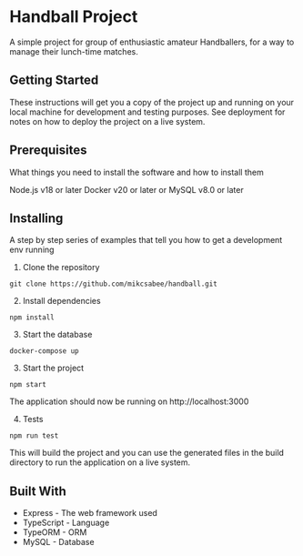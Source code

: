 # Handball Project

A simple project for group of enthusiastic amateur Handballers,  for a way to manage their lunch-time matches.

## Getting Started
These instructions will get you a copy of the project up and running on your local machine for development and testing purposes. See deployment for notes on how to deploy the project on a live system.

## Prerequisites
What things you need to install the software and how to install them

Node.js v18 or later
Docker v20 or later or MySQL v8.0 or later

## Installing
A step by step series of examples that tell you how to get a development env running

1) Clone the repository
```
git clone https://github.com/mikcsabee/handball.git
```

2) Install dependencies
```
npm install
```

3) Start the database
```
docker-compose up
```

3) Start the project
```
npm start
```

The application should now be running on http://localhost:3000

4) Tests
```
npm run test
```

This will build the project and you can use the generated files in the build directory to run the application on a live system.

## Built With
 - Express - The web framework used
 - TypeScript - Language
 - TypeORM - ORM
 - MySQL - Database
